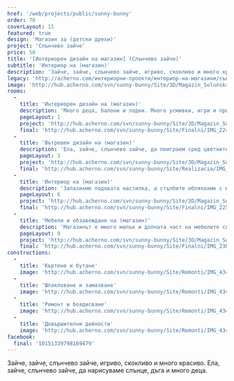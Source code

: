 ```yaml
---
href: '/web/projects/public/sunny-bunny' 
order: 70
coverLayout: 15
featured: true
design: 'Магазин за (детски дрехи)'
project: 'Слънчево зайче'
price: 50
title: '[Интериорен дизайн на магазин] (Слънчево зайче)'
subtitle: 'Интериор на (магазин)'
description: 'Зайче, зайче, слънчево зайче, игриво, скокливо и много красиво. Ела, зайче, слънчево зайче, да нарисуваме слънце, дъга и много деца.'
legacy: 'http://acherno.com/интериорни-проекти/интериор-на-магазини/съни-бъни/интериорен-дизайн.html'
image: 'http://hub.acherno.com/svn/sunny-bunny/Site/3D/Magazin_Solunska_FINAL_01_N.jpg'
rooms:
  -
    title: 'Интериорен дизайн на (магазин)'
    description: 'Много деца, балони и лодки. Много усмивки, игри и приказен ден. Боядисахме едната стена като черна учебна дъска и я запълнихме с детски рисунки с тебешир. '
    pageLayout: 1
    project: 'http://hub.acherno.com/svn/sunny-bunny/Site/3D/Magazin_Solunska_FINAL_01_N.jpg'
    final: 'http://hub.acherno.com/svn/sunny-bunny/Site/Finalni/IMG_2243.jpg'
  -
    title: 'Вътрешен дизайн на (магазин)'
    description: 'Ела, зайче, слънчево зайче, да поиграем сред цветните дрешки за малки и за големи. Мебелите направихме бели, за да изпъкнат цветните и разнообразни детски дрехи.'
    pageLayout: 3
    project: 'http://hub.acherno.com/svn/sunny-bunny/Site/3D/Magazin_Solunska_FINAL_02_N.jpg'
    final: 'http://hub.acherno.com/svn/sunny-bunny/Site/Realizacia/IMG_2236.jpg'
  -
    title: 'Интериор на (магазин)'
    description: 'Запазихме подовата настилка, а стълбите облякохме с мек мокет. '
    pageLayout: 6
    project: 'http://hub.acherno.com/svn/sunny-bunny/Site/3D/Magazin_Solunska_FINAL_04_N.jpg'
    final: 'http://hub.acherno.com/svn/sunny-bunny/Site/Finalni/IMG_2254.jpg'
  -
    title: 'Мебели и обзавеждане на (магазин)'
    description: 'Магазинът е много малък и долната част на мебелите служи и като складово пространство '
    pageLayout: 9
    project: 'http://hub.acherno.com/svn/sunny-bunny/Site/3D/Magazin_Solunska_FINAL_03_N.jpg'
    final: 'http://hub.acherno.com/svn/sunny-bunny/Site/Finalni/IMG_2305.jpg'
constructions:
  - 
    title: 'Къртене и бутане'
    image: 'http://hub.acherno.com/svn/sunny-bunny/Site/Remonti/IMG_4343.JPG'
  - 
    title: 'Шпакловане и замазване'
    image: 'http://hub.acherno.com/svn/sunny-bunny/Site/Remonti/IMG_4344.JPG'
  - 
    title: 'Ремонт и боядисване'
    image: 'http://hub.acherno.com/svn/sunny-bunny/Site/Remonti/IMG_4346.JPG'
  - 
    title: 'Довършителни дейности'
    image: 'http://hub.acherno.com/svn/sunny-bunny/Site/Remonti/IMG_4347.JPG'
facebook:
  final: '10151339798169479'    
---
```

Зайче, зайче, слънчево зайче, игриво, скокливо и много красиво. Ела, зайче, слънчево зайче, да нарисуваме слънце, дъга и много деца. 
